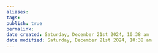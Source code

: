 ```yaml
---
aliases: 
tags: 
publish: true
permalink:
date created: Saturday, December 21st 2024, 10:38 am
date modified: Saturday, December 21st 2024, 10:38 am
---
```

